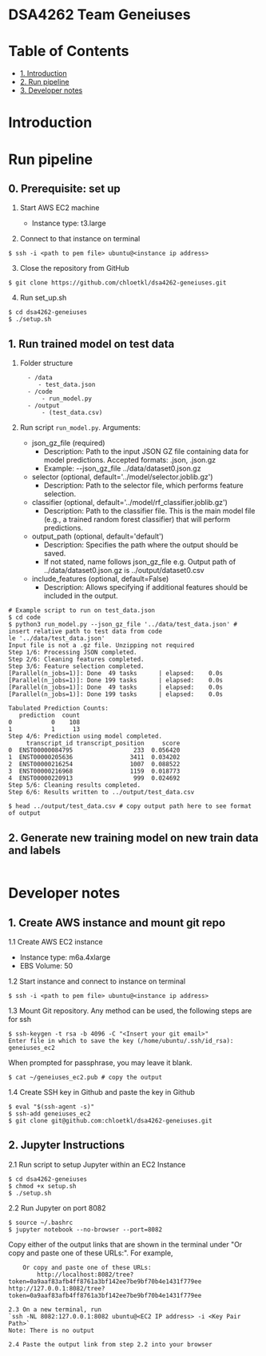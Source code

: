 # DSA4262 Team Geneiuses

# Table of Contents

- [1. Introduction](#introduction)
- [2. Run pipeline](#run-pipeline)
- [3. Developer notes](#developer-notes)

# Introduction

# Run pipeline

## 0. Prerequisite: set up
1. Start AWS EC2 machine
    - Instance type: t3.large
  
2. Connect to that instance on terminal
```
$ ssh -i <path to pem file> ubuntu@<instance ip address>
```

3. Close the repository from GitHub
```
$ git clone https://github.com/chloetkl/dsa4262-geneiuses.git
```

4. Run set_up.sh
```
$ cd dsa4262-geneiuses
$ ./setup.sh
```

## 1. Run trained model on test data
1. Folder structure
   ```
     - /data
        - test_data.json
     - /code
         - run_model.py
     - /output
         - (test_data.csv)
   ```

3. Run script `run_model.py`. Arguments:
    - json_gz_file (required)
        - Description: Path to the input JSON GZ file containing data for model predictions. Accepted formats: .json, .json.gz
        - Example: --json_gz_file ../data/dataset0.json.gz
    - selector (optional, default='../model/selector.joblib.gz')
        - Description: Path to the selector file, which performs feature selection.
    - classifier (optional, default='../model/rf_classifier.joblib.gz')
        - Description: Path to the classifier file. This is the main model file (e.g., a trained random forest classifier) that will perform predictions.
    - output_path (optional, default='default')
        - Description: Specifies the path where the output should be saved.
        - If not stated, name follows json_gz_file e.g. Output path of ../data/dataset0.json.gz is ../output/dataset0.csv
    - include_features (optional, default=False)
        - Description: Allows specifying if additional features should be included in the output.
```
# Example script to run on test_data.json
$ cd code
$ python3 run_model.py --json_gz_file '../data/test_data.json' # insert relative path to test data from code
le '../data/test_data.json'
Input file is not a .gz file. Unzipping not required
Step 1/6: Processing JSON completed.
Step 2/6: Cleaning features completed.
Step 3/6: Feature selection completed.
[Parallel(n_jobs=1)]: Done  49 tasks      | elapsed:    0.0s
[Parallel(n_jobs=1)]: Done 199 tasks      | elapsed:    0.0s
[Parallel(n_jobs=1)]: Done  49 tasks      | elapsed:    0.0s
[Parallel(n_jobs=1)]: Done 199 tasks      | elapsed:    0.0s

Tabulated Prediction Counts:
   prediction  count
0           0    108
1           1     13
Step 4/6: Prediction using model completed.
     transcript_id transcript_position     score
0  ENST00000084795                 233  0.056420
1  ENST00000205636                3411  0.034202
2  ENST00000216254                1007  0.088522
3  ENST00000216968                1159  0.018773
4  ENST00000220913                 999  0.024692
Step 5/6: Cleaning results completed.
Step 6/6: Results written to ../output/test_data.csv

$ head ../output/test_data.csv # copy output path here to see format of output

```

## 2. Generate new training model on new train data and labels
```

```

# Developer notes
## 1. Create AWS instance and mount git repo

1.1 Create AWS EC2 instance
- Instance type: m6a.4xlarge
- EBS Volume: 50

1.2 Start instance and connect to instance on terminal
```
$ ssh -i <path to pem file> ubuntu@<instance ip address>
```

1.3 Mount Git repository. Any method can be used, the following steps are for ssh
```
$ ssh-keygen -t rsa -b 4096 -C "<Insert your git email>"
Enter file in which to save the key (/home/ubuntu/.ssh/id_rsa): geneiuses_ec2
```
When prompted for passphrase, you may leave it blank.
```
$ cat ~/geneiuses_ec2.pub # copy the output 
```

1.4 Create SSH key in Github and paste the key in Github
```
$ eval "$(ssh-agent -s)"
$ ssh-add geneiuses_ec2
$ git clone git@github.com:chloetkl/dsa4262-geneiuses.git
```


## 2. Jupyter Instructions 

2.1 Run script to setup Jupyter within an EC2 Instance 
```
$ cd dsa4262-geneiuses
$ chmod +x setup.sh
$ ./setup.sh
```

2.2 Run Jupyter on port 8082
```
$ source ~/.bashrc
$ jupyter notebook --no-browser --port=8082
```
Copy either of the output links that are shown in the terminal under "Or copy and paste one of these URLs:". For example,
```
    Or copy and paste one of these URLs:
        http://localhost:8082/tree?token=0a9aaf83afb4ff8761a3bf142ee7be9bf70b4e1431f779ee                                                                                http://127.0.0.1:8082/tree?token=0a9aaf83afb4ff8761a3bf142ee7be9bf70b4e1431f779ee 

2.3 On a new terminal, run
`ssh -NL 8082:127.0.0.1:8082 ubuntu@<EC2 IP address> -i <Key Pair Path>`
Note: There is no output

2.4 Paste the output link from step 2.2 into your browser
